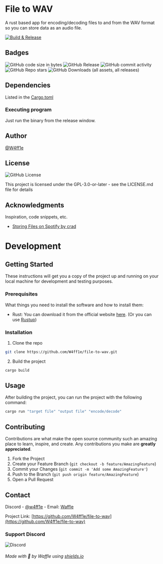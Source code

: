 # File to WAV

A rust based app for encoding/decoding files to and from the WAV format so you can store data as an audio file.

[![Build & Release](https://github.com/W4ff1e/file-to-wav/actions/workflows/build.yml/badge.svg?event=release)](https://github.com/W4ff1e/file-to-wav/actions/workflows/build.yml)

## Badges

![GitHub code size in bytes](https://img.shields.io/github/languages/code-size/W4ff1e/file-to-wav?logo=rust)
![GitHub Release](https://img.shields.io/github/v/release/W4ff1e/file-to-wav?logo=Github)
![GitHub commit activity](https://img.shields.io/github/commit-activity/m/W4ff1e/file-to-wav?logo=Github)
![GitHub Repo stars](https://img.shields.io/github/stars/W4ff1e/file-to-wav?style=flat&logo=Github)
![GitHub Downloads (all assets, all releases)](https://img.shields.io/github/downloads/W4ff1e/file-to-wav/total?logo=Github)

## Dependencies

Listed in the [Cargo.toml](Cargo.toml)

### Executing program

Just run the binary from the release window.

## Author

[@W4ff1e](https://github.com/W4ff1e)

## License

![GitHub License](https://img.shields.io/github/license/W4ff1e/file-to-wav)

This project is licensed under the GPL-3.0-or-later - see the LICENSE.md file for details

## Acknowledgments

Inspiration, code snippets, etc.

* [Storing Files on Spotify by crad](https://www.youtube.com/watch?v=szLk6hLaj6E)

# Development

## Getting Started

These instructions will get you a copy of the project up and running on your local machine for development and testing purposes.

### Prerequisites

What things you need to install the software and how to install them:

* Rust: You can download it from the official website [here](https://www.rust-lang.org/tools/install). (Or you can use [Rustup](https://rustup.rs/))

### Installation

1. Clone the repo

```bash
git clone https://github.com/W4ff1e/file-to-wav.git
```

2. Build the project

```bash
cargo build
```

## Usage

After building the project, you can run the project with the following command:

```bash
cargo run "target file" "output file" "encode/decode"
```

## Contributing

Contributions are what make the open source community such an amazing place to learn, inspire, and create. Any contributions you make are **greatly appreciated**.

1. Fork the Project
2. Create your Feature Branch (`git checkout -b feature/AmazingFeature`)
3. Commit your Changes (`git commit -m 'Add some AmazingFeature'`)
4. Push to the Branch (`git push origin feature/AmazingFeature`)
5. Open a Pull Request

## Contact

Discord - [@w4ff1e](https://discord.com/users/227875168200949761) - Email: [Waffle](mailto:w4ff1e@throud.org)

Project Link: [https://github.com/W4ff1e/file-to-wav](https://github.com/W4ff1e/file-to-wav)

### Support Discord

![Discord](https://img.shields.io/discord/298164747428298757?logo=discord&logoSize=auto)

###### Made with :yellow_heart: by Waffle using [shields.io](https://shields.io "shields.io")
